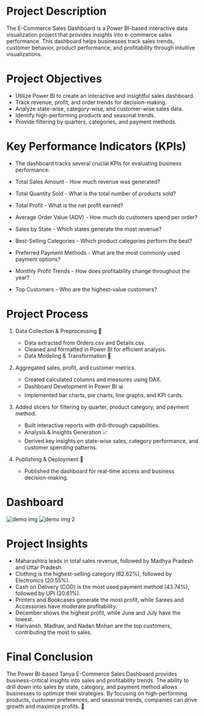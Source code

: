 # Project Description
The E-Commerce Sales Dashboard is a Power BI-based interactive data visualization project that provides insights into e-commerce sales performance. This dashboard helps businesses track sales trends, customer behavior, product performance, and profitability through intuitive visualizations.

# Project Objectives
- Utilize Power BI to create an interactive and insightful sales dashboard.
- Track revenue, profit, and order trends for decision-making.
- Analyze state-wise, category-wise, and customer-wise sales data.
- Identify high-performing products and seasonal trends.
- Provide filtering by quarters, categories, and payment methods.

# Key Performance Indicators (KPIs)
- The dashboard tracks several crucial KPIs for evaluating business performance:

- Total Sales Amount - How much revenue was generated?

- Total Quantity Sold - What is the total number of products sold?

- Total Profit - What is the net profit earned?

- Average Order Value (AOV) - How much do customers spend per order?

- Sales by State - Which states generate the most revenue?

- Best-Selling Categories - Which product categories perform the best?

- Preferred Payment Methods - What are the most commonly used payment options?

- Monthly Profit Trends - How does profitability change throughout the year?

- Top Customers - Who are the highest-value customers?

# Project Process
1. Data Collection & Preprocessing 📂

   - Data extracted from Orders.csv and Details.csv.
   - Cleaned and formatted in Power BI for efficient analysis.
   - Data Modeling & Transformation 🔄

2. Aggregated sales, profit, and customer metrics.

   - Created calculated columns and measures using DAX.
   - Dashboard Development in Power BI 📊
   - Implemented bar charts, pie charts, line graphs, and KPI cards.

3. Added slicers for filtering by quarter, product category, and payment method.

   - Built interactive reports with drill-through capabilities.
   - Analysis & Insights Generation 📈
   - Derived key insights on state-wise sales, category performance, and customer spending patterns.

4. Publishing & Deployment 🚀

   - Published the dashboard for real-time access and business decision-making.

# Dashboard
![demo img](https://github.com/user-attachments/assets/a156cfbf-ccf3-4178-87c6-54d9f1e34d46)
![demo img 2](https://github.com/user-attachments/assets/41ba76e1-ca96-46af-b2cb-9e6ce0344f81)

# Project Insights
  - Maharashtra leads in total sales revenue, followed by Madhya Pradesh and Uttar Pradesh.
  - Clothing is the highest-selling category (62.62%), followed by Electronics (20.55%).
  - Cash on Delivery (COD) is the most used payment method (43.74%), followed by UPI (20.61%).
  - Printers and Bookcases generate the most profit, while Sarees and Accessories have moderate profitability.
  - December shows the highest profit, while June and July have the lowest.
  - Harivansh, Madhav, and Nadan Mohan are the top customers, contributing the most to sales.

# Final Conclusion
The Power BI-based Tanya E-Commerce Sales Dashboard provides business-critical insights into sales and profitability trends. The ability to drill down into sales by state, category, and payment method allows businesses to optimize their strategies. By focusing on high-performing products, customer preferences, and seasonal trends, companies can drive growth and maximize profits. 🚀


